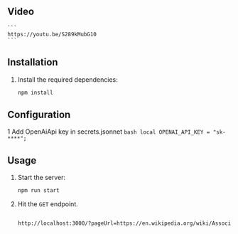 ## Video

    ```
    https://youtu.be/S289kMubG10
    ```

## Installation

1. Install the required dependencies:

    ```bash
    npm install
    ```

## Configuration

1 Add OpenAiApi key in secrets.jsonnet
`bash
    local OPENAI_API_KEY = "sk-****";
    `

## Usage

1. Start the server:

    ```bash
    npm run start
    ```

2. Hit the `GET` endpoint.

    ```bash

    http://localhost:3000/?pageUrl=https://en.wikipedia.org/wiki/Association_football
    ```
